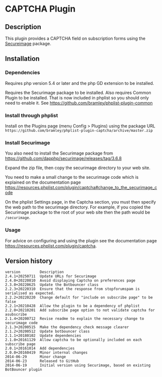 # CAPTCHA Plugin #

## Description ##

This plugin provides a CAPTCHA field on subscription forms using the
<a href="https://github.com/dapphp/securimage" target="_blank">Secureimage</a> package.

## Installation ##

### Dependencies ###

Requires php version 5.4 or later and the php GD extension to be installed.

Requires the Securimage package to be installed.
Also requires Common Plugin to be installed. That is now included in phplist so you should only need to enable it.
See <https://github.com/bramley/phplist-plugin-common>

### Install through phplist ###
Install on the Plugins page (menu Config > Plugins) using the package URL
`https://github.com/bramley/phplist-plugin-captcha/archive/master.zip`

### Install Securimage ###
You also need to install the Securimage package from <https://github.com/dapphp/securimage/releases/tag/3.6.8>

Expand the zip file, then copy the securimage directory to your web site.

You need to make a small change to the securimage code which is explained on the documentation page
<https://resources.phplist.com/plugin/captcha#change_to_the_securimage_code>

On the phplist Settings page, in the Captcha section, you must then specify the web path to the securimage directory.
For example, if you copied the Securimage package to the root of your web site then the path would be `/securimage`.

### Usage ###

For advice on configuring and using the plugin see the documentation page <https://resources.phplist.com/plugin/captcha>.

## Version history ##

    version         Description
    2.4.1+20250711  Update URLs for Securimage
    2.4.0+20220810  Avoid displaying Captcha on preferences page
    2.3.0+20220625  Update the Botbouncer class
    2.2.3+20220310  Ensure that the response from stopforumspam is serialised as expected.
    2.2.2+20220220  Change default for "include on subscribe page" to be false
    2.2.1+20210428  Allow the plugin to be a dependency of phplist
    2.2.0+20210201  Add subscribe page option to not validate captcha for asubscribe
    2.1.4+20200712  Revise readme to explain the necessary change to securimage code
    2.1.3+20200515  Make the dependency check message clearer
    2.1.2+20200512  Update botbouncer class
    2.1.1+20180102  Update dependencies
    2.1.0+20161129  Allow captcha to be optionally included on each subscribe page
    2.0.1+20161014  Add dependencies
    2.0.0+20160419  Minor internal changes
    2014-06-29      Minor change
    2014-06-23      Released to GitHub
    2014-06-19      Initial version using Securimage, based on existing BotBouncer plugin
